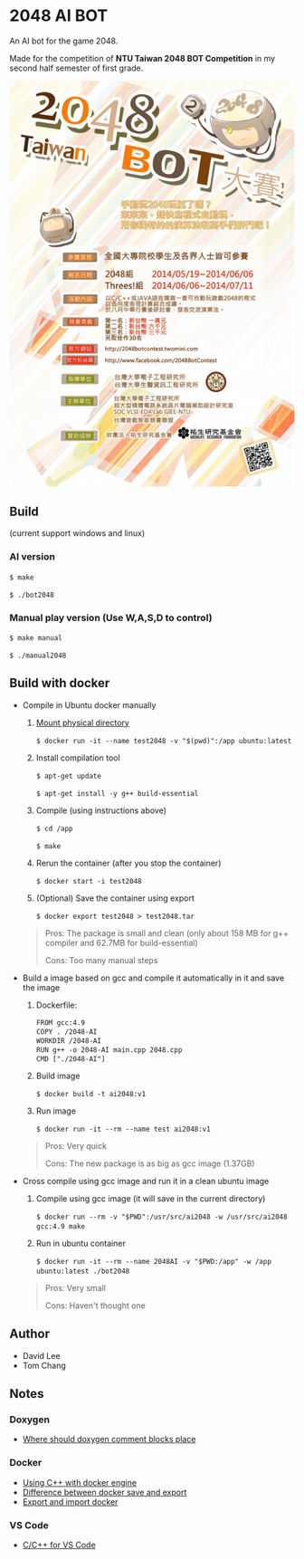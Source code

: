 # 2048 AI BOT

An AI bot for the game 2048.

Made for the competition of **NTU Taiwan 2048 BOT Competition** in my second half semester of first grade.

![poster](poster.jpg)

## Build

(current support windows and linux)

### AI version

`$ make`

`$ ./bot2048`


### Manual play version (Use W,A,S,D to control)

`$ make manual`

`$ ./manual2048`

## Build with docker

* Compile in Ubuntu docker manually
	1. [Mount physical directory](https://docs.docker.com/storage/bind-mounts/)
	
		`$ docker run -it --name test2048 -v "$(pwd)":/app ubuntu:latest`
	
	2. Install compilation tool
	
		`$ apt-get update`
		
		`$ apt-get install -y g++ build-essential`
	
	3. Compile (using instructions above)
		
		`$ cd /app`
		
		`$ make`
	
	4. Rerun the container (after you stop the container)
	
		`$ docker start -i test2048`
	
	5. (Optional) Save the container using export
	
		`$ docker export test2048 > test2048.tar`

    > Pros: The package is small and clean (only about 158 MB for g++ compiler and 62.7MB for build-essential)
    > 
    > Cons: Too many manual steps


* Build a image based on gcc and compile it automatically in it and save the image
	1. Dockerfile: 
	
        ```
        FROM gcc:4.9
        COPY . /2048-AI
        WORKDIR /2048-AI
        RUN g++ -o 2048-AI main.cpp 2048.cpp
        CMD ["./2048-AI"]
        ```
	
	2. Build image
	
		`$ docker build -t ai2048:v1`

	3. Run image
	
		`$ docker run -it --rm --name test ai2048:v1`

    > Pros: Very quick
    > 
    > Cons: The new package is as big as gcc image (1.37GB)

* Cross compile using gcc image and run it in a clean ubuntu image
	1. Compile using gcc image (it will save in the current directory)
	
		`$ docker run --rm -v "$PWD":/usr/src/ai2048 -w /usr/src/ai2048 gcc:4.9 make`
	
	2. Run in ubuntu container
	
		`$ docker run -it --rm --name 2048AI -v "$PWD:/app" -w /app ubuntu:latest ./bot2048`

    > Pros: Very small
    > 
    > Cons: Haven't thought one


## Author

* David Lee
* Tom Chang

## Notes

### Doxygen

* [Where should doxygen comment blocks place](https://stackoverflow.com/questions/355619/where-to-put-the-doxygen-comment-blocks-for-an-internal-library-in-h-or-in-cpp)

### Docker

* [Using C++ with docker engine](https://www.codeguru.com/cpp/cpp/algorithms/using-c-with-docker-engine.html)
* [Difference between docker save and export](https://blog.hinablue.me/docker-bi-jiao-save-export-dui-yu-ying-xiang-dang-cao-zuo-chai-yi/)
* [Export and import docker](https://philipzheng.gitbooks.io/docker_practice/content/container/import_export.html)

### VS Code

* [C/C++ for VS Code](https://code.visualstudio.com/docs/languages/cpp)
